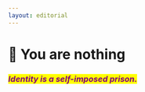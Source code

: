 ```yaml
---
layout: editorial
---
```


# 🌌 You are nothing





### _<mark style="color:purple;">Identity is a self-imposed prison.</mark>_



